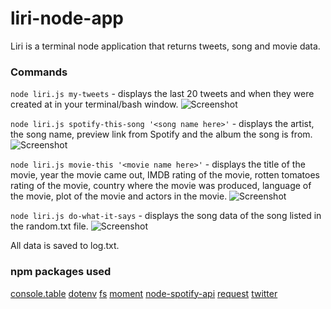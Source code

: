 # liri-node-app

Liri is a terminal node application that returns tweets, song and movie data.

### Commands

`node liri.js my-tweets` - displays the last 20 tweets and when they were created at in your terminal/bash window.
![Screenshot](https://user-images.githubusercontent.com/16051859/39210568-21956dc8-47d7-11e8-8fb9-303ddc986f17.png)

`node liri.js spotify-this-song '<song name here>'` - displays the artist, the song name, preview link from Spotify and the album the song is from.
![Screenshot](https://user-images.githubusercontent.com/16051859/39210569-21a36770-47d7-11e8-966f-1c2620dc8519.png)

`node liri.js movie-this '<movie name here>'` - displays the title of the movie, year the movie came out, IMDB rating of the movie, rotten tomatoes rating of the movie, country where the movie was produced, language of the movie, plot of the movie and actors in the movie.
![Screenshot](https://user-images.githubusercontent.com/16051859/39210570-21b11de8-47d7-11e8-98fb-6a20d7b99f92.png)

`node liri.js do-what-it-says` - displays the song data of the song listed in the random.txt file.
![Screenshot](https://user-images.githubusercontent.com/16051859/39210571-21bfef08-47d7-11e8-8b27-86e2067ac186.png)

All data is saved to log.txt.

### npm packages used
[console.table](https://www.npmjs.com/package/console.table)
[dotenv](https://www.npmjs.com/package/dotenv)
[fs](https://www.npmjs.com/package/fs)
[moment](https://www.npmjs.com/package/moment)
[node-spotify-api](https://www.npmjs.com/package/node-spotify-api)
[request](https://www.npmjs.com/package/request)
[twitter](https://www.npmjs.com/package/twitter)
